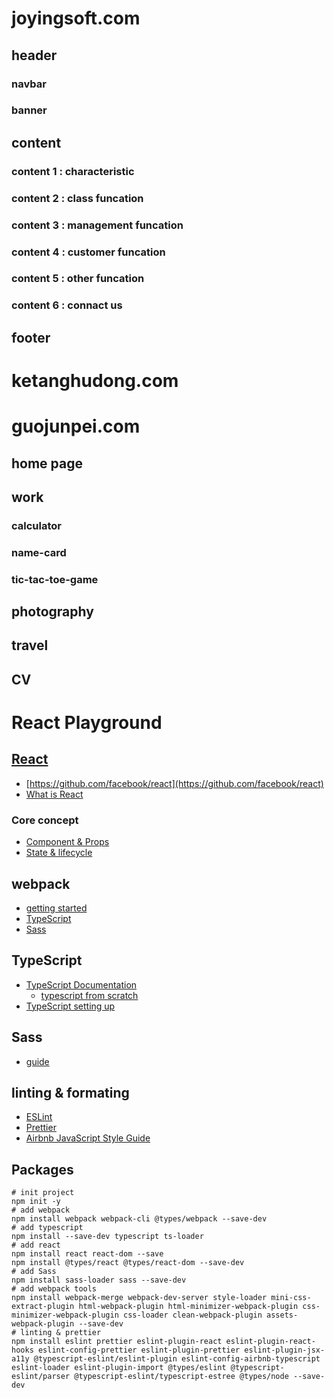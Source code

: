 # joyingsoft.com

## header
### navbar
### banner

## content
### content 1 : characteristic
### content 2 : class funcation
### content 3 : management funcation
### content 4 : customer funcation
### content 5 : other funcation
### content 6 : connact us

## footer


# ketanghudong.com


# guojunpei.com
## home page
## work
### calculator
### name-card
### tic-tac-toe-game

## photography
## travel

## CV


# React Playground

## [React](https://reactjs.org/)

- [https://github.com/facebook/react](https://github.com/facebook/react)
- [What is React](https://reactjs.org/tutorial/tutorial.html#what-is-react)

### Core concept

- [Component & Props](https://reactjs.org/docs/components-and-props.html)
- [State & lifecycle](https://reactjs.org/docs/state-and-lifecycle.html)

## webpack

- [getting started](https://webpack.js.org/guides/getting-started/)
- [TypeScript](https://webpack.js.org/guides/typescript/)
- [Sass](https://webpack.js.org/loaders/sass-loader/)

## TypeScript

- [TypeScript Documentation](https://www.typescriptlang.org/docs/)
  - [typescript from scratch](https://www.typescriptlang.org/docs/handbook/typescript-from-scratch.html)
- [TypeScript setting up](https://www.typescriptlang.org/download)

## Sass

- [guide](https://sass-lang.com/guide)

## linting & formating

- [ESLint](https://eslint.org/)
- [Prettier](https://prettier.io/)
- [Airbnb JavaScript Style Guide](https://github.com/airbnb/javascript)

## Packages

```shell
# init project
npm init -y
# add webpack
npm install webpack webpack-cli @types/webpack --save-dev
# add typescript
npm install --save-dev typescript ts-loader
# add react
npm install react react-dom --save
npm install @types/react @types/react-dom --save-dev
# add Sass
npm install sass-loader sass --save-dev
# add webpack tools
npm install webpack-merge webpack-dev-server style-loader mini-css-extract-plugin html-webpack-plugin html-minimizer-webpack-plugin css-minimizer-webpack-plugin css-loader clean-webpack-plugin assets-webpack-plugin --save-dev
# linting & prettier
npm install eslint prettier eslint-plugin-react eslint-plugin-react-hooks eslint-config-prettier eslint-plugin-prettier eslint-plugin-jsx-a11y @typescript-eslint/eslint-plugin eslint-config-airbnb-typescript eslint-loader eslint-plugin-import @types/eslint @typescript-eslint/parser @typescript-eslint/typescript-estree @types/node --save-dev
```
